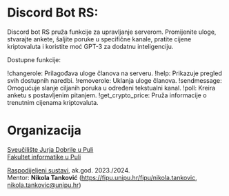 # Discord Bot RS: 

Discord bot RS pruža funkcije za upravljanje serverom. Promijenite uloge, stvarajte ankete, šaljite poruke u specifične kanale, pratite cijene kriptovaluta i koristite moć GPT-3 za dodatnu inteligenciju. 

Dostupne funkcije:

!changerole: Prilagođava uloge članova na serveru.
!help: Prikazuje pregled svih dostupnih naredbi.
!removerole: Uklanja uloge članova.
!sendmessage: Omogućuje slanje ciljanih poruka u određeni tekstualni kanal.
!poll: Kreira anketu s postavljenim pitanjem.
!get_crypto_price: Pruža informacije o trenutnim cijenama kriptovaluta.


# Organizacija

[Sveučilište Jurja Dobrile u Puli](http://www.unipu.hr/)  
[Fakultet informatike u Puli](https://fipu.unipu.hr/)

[Raspodijeljeni sustavi]([http://ntankovic.unipu.hr/pi](https://fiputreca.notion.site/fiputreca/Raspodijeljeni-sustavi-544564d5cc9e48b3a38d4143216e5dd6)), ak.god. 2023./2024.  
Mentor: **Nikola Tanković** (https://fipu.unipu.hr/fipu/nikola.tankovic, nikola.tankovic@unipu.hr)

